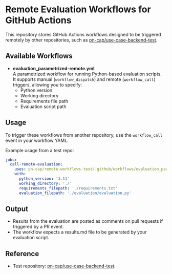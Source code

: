 # Remote Evaluation Workflows for GitHub Actions

This repository stores GitHub Actions workflows designed to be triggered remotely by other repositories, such as [pn-cap/use-case-backend-test](https://github.com/pn-cap/use-case-backend-test).

## Available Workflows

- **evaluation_parametrized-remote.yml**  
  A parametrized workflow for running Python-based evaluation scripts.  
  It supports manual (`workflow_dispatch`) and remote (`workflow_call`) triggers, allowing you to specify:
  - Python version
  - Working directory
  - Requirements file path
  - Evaluation script path

## Usage

To trigger these workflows from another repository, use the `workflow_call` event in your workflow YAML.  

Example usage from a test repo:

```yaml
jobs:
  call-remote-evaluation:
    uses: pn-cap/remote-workflows-test/.github/workflows/evaluation_parametrized-remote.yml@main
    with:
      python_version: '3.11'
      working_directory: './'
      requirements_filepath: './requirements.txt'
      evaluation_filepath: './evaluation/evaluation.py'
```

## Output  
* Results from the evaluation are posted as comments on pull requests if triggered by a PR event.  
* The workflow expects a results.md file to be generated by your evaluation script.

## Reference  
* Test repository: [pn-cap/use-case-backend-test](https://github.com/pn-cap/use-case-backend-test).